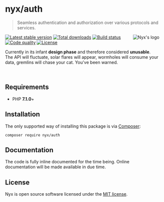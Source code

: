 # nyx/auth

> Seamless authentication and authorization over various protocols and services.

<img align="right" src="https://s29.postimg.org/wg17yp5lj/rsz_logo_l_300.png" alt="Nyx's logo" />

[![Latest stable version](https://poser.pugx.org/nyx/auth/v/stable.png)](https://packagist.org/packages/nyx/auth)
[![Total downloads](https://poser.pugx.org/nyx/auth/downloads.png)](https://packagist.org/packages/nyx/auth)
[![Build status](https://travis-ci.org/unyx/auth.png)](https://travis-ci.org/unyx/auth)
[![Code quality](https://scrutinizer-ci.com/g/unyx/auth/badges/quality-score.png)](https://scrutinizer-ci.com/g/unyx/auth)
[![License](http://img.shields.io/:license-mit-blue.svg)](http://alcore.mit-license.org)

Currently in its infant **design phase** and therefore considered **unusable**. The API will fluctuate, 
solar flares will appear, wormholes will consume your data, gremlins will chase your cat. You've been warned.

<br />

## Requirements

- PHP **7.1.0**+

## Installation

The only supported way of installing this package is via [Composer](http://getcomposer.org):

```
composer require nyx/auth
```

## Documentation

The code is fully inline documented for the time being. Online documentation will be made available in due time.

## License

Nyx is open source software licensed under the [MIT license](http://alcore.mit-license.org).
